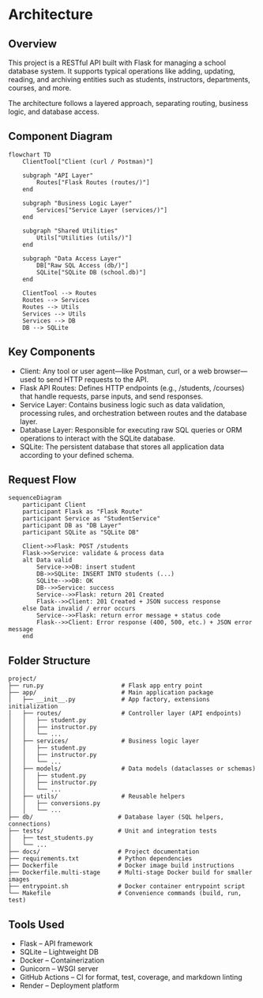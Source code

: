 # Architecture

## Overview

This project is a RESTful API built with Flask for managing a school database system. It supports typical operations like adding, updating, reading, and archiving entities such as students, instructors, departments, courses, and more.

The architecture follows a layered approach, separating routing, business logic, and database access.

## Component Diagram

```mermaid
flowchart TD
    ClientTool["Client (curl / Postman)"]

    subgraph "API Layer"
        Routes["Flask Routes (routes/)"]
    end

    subgraph "Business Logic Layer"
        Services["Service Layer (services/)"]
    end

    subgraph "Shared Utilities"
        Utils["Utilities (utils/)"]
    end

    subgraph "Data Access Layer"
        DB["Raw SQL Access (db/)"]
        SQLite["SQLite DB (school.db)"]
    end

    ClientTool --> Routes
    Routes --> Services
    Routes --> Utils
    Services --> Utils
    Services --> DB
    DB --> SQLite
```

## Key Components

- Client: Any tool or user agent—like Postman, curl, or a web browser—used to send HTTP requests to the API.
- Flask API Routes: Defines HTTP endpoints (e.g., /students, /courses) that handle requests, parse inputs, and send responses.
- Service Layer: Contains business logic such as data validation, processing rules, and orchestration between routes and the database layer.
- Database Layer: Responsible for executing raw SQL queries or ORM operations to interact with the SQLite database.
- SQLite: The persistent database that stores all application data according to your defined schema.

## Request Flow

```mermaid
sequenceDiagram
    participant Client
    participant Flask as "Flask Route"
    participant Service as "StudentService"
    participant DB as "DB Layer"
    participant SQLite as "SQLite DB"

    Client->>Flask: POST /students
    Flask->>Service: validate & process data
    alt Data valid
        Service->>DB: insert student
        DB->>SQLite: INSERT INTO students (...)
        SQLite-->>DB: OK
        DB-->>Service: success
        Service-->>Flask: return 201 Created
        Flask-->>Client: 201 Created + JSON success response
    else Data invalid / error occurs
        Service-->>Flask: return error message + status code
        Flask-->>Client: Error response (400, 500, etc.) + JSON error message
    end
```

## Folder Structure

```plaintext
project/
├── run.py                      # Flask app entry point
├── app/                        # Main application package
│   ├── __init__.py             # App factory, extensions initialization
│   ├── routes/                 # Controller layer (API endpoints)
│   │   ├── student.py
│   │   ├── instructor.py
│   │   └── ...
│   ├── services/               # Business logic layer
│   │   ├── student.py
│   │   ├── instructor.py
│   │   └── ...
│   ├── models/                 # Data models (dataclasses or schemas)
│   │   ├── student.py
│   │   ├── instructor.py
│   │   └── ...
│   ├── utils/                  # Reusable helpers
│   │   ├── conversions.py
│   │   └── ...
├── db/                        # Database layer (SQL helpers, connections)
├── tests/                     # Unit and integration tests
│   ├── test_students.py
│   └── ...
├── docs/                      # Project documentation
├── requirements.txt           # Python dependencies
├── Dockerfile                 # Docker image build instructions
├── Dockerfile.multi-stage     # Multi-stage Docker build for smaller images
├── entrypoint.sh              # Docker container entrypoint script
└── Makefile                   # Convenience commands (build, run, test)
```

## Tools Used

- Flask – API framework
- SQLite – Lightweight DB
- Docker – Containerization
- Gunicorn – WSGI server
- GitHub Actions – CI for format, test, coverage, and markdown linting
- Render – Deployment platform